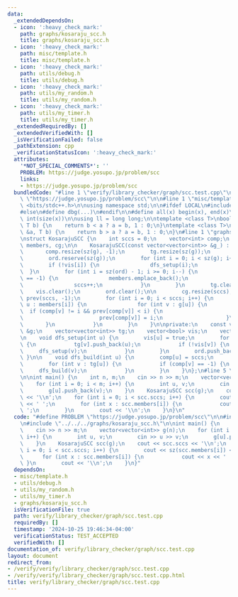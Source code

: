 ```yaml
---
data:
  _extendedDependsOn:
  - icon: ':heavy_check_mark:'
    path: graphs/kosaraju_scc.h
    title: graphs/kosaraju_scc.h
  - icon: ':heavy_check_mark:'
    path: misc/template.h
    title: misc/template.h
  - icon: ':heavy_check_mark:'
    path: utils/debug.h
    title: utils/debug.h
  - icon: ':heavy_check_mark:'
    path: utils/my_random.h
    title: utils/my_random.h
  - icon: ':heavy_check_mark:'
    path: utils/my_timer.h
    title: utils/my_timer.h
  _extendedRequiredBy: []
  _extendedVerifiedWith: []
  _isVerificationFailed: false
  _pathExtension: cpp
  _verificationStatusIcon: ':heavy_check_mark:'
  attributes:
    '*NOT_SPECIAL_COMMENTS*': ''
    PROBLEM: https://judge.yosupo.jp/problem/scc
    links:
    - https://judge.yosupo.jp/problem/scc
  bundledCode: "#line 1 \"verify/library_checker/graph/scc.test.cpp\"\n#define PROBLEM\
    \ \"https://judge.yosupo.jp/problem/scc\"\n\n#line 1 \"misc/template.h\"\n#include\
    \ <bits/stdc++.h>\n\nusing namespace std;\n\n#ifdef LOCAL\n#include <utils>\n\
    #else\n#define dbg(...)\n#endif\n\n#define all(x) begin(x), end(x)\n#define sz(x)\
    \ int(size(x))\n\nusing ll = long long;\n\ntemplate <class T>\nbool ckmin(T &a,\
    \ T b) {\n    return b < a ? a = b, 1 : 0;\n}\ntemplate <class T>\nbool ckmax(T\
    \ &a, T b) {\n    return b > a ? a = b, 1 : 0;\n}\n#line 1 \"graphs/kosaraju_scc.h\"\
    \nstruct KosarajuSCC {\n    int sccs = 0;\n    vector<int> comp;\n    vector<vector<int>>\
    \ members, cg;\n\n    KosarajuSCC(const vector<vector<int>> &g_) : g(g_) {\n \
    \       comp.resize(sz(g), -1);\n        tg.resize(sz(g));\n        vis.resize(sz(g));\n\
    \        ord.reserve(sz(g));\n        for (int i = 0; i < sz(g); i++) {\n    \
    \        if (!vis[i]) {\n                dfs_setup(i);\n            }\n      \
    \  }\n        for (int i = sz(ord) - 1; i >= 0; i--) {\n            if (comp[ord[i]]\
    \ == -1) {\n                members.emplace_back();\n                dfs_build(ord[i]);\n\
    \                sccs++;\n            }\n        }\n        tg.clear();\n    \
    \    vis.clear();\n        ord.clear();\n\n        cg.resize(sccs);\n        vector<int>\
    \ prev(sccs, -1);\n        for (int i = 0; i < sccs; i++) {\n            for (int\
    \ u : members[i]) {\n                for (int v : g[u]) {\n                  \
    \  if (comp[v] != i && prev[comp[v]] < i) {\n                        cg[i].push_back(comp[v]);\n\
    \                        prev[comp[v]] = i;\n                    }\n         \
    \       }\n            }\n        }\n    }\n\nprivate:\n    const vector<vector<int>>\
    \ &g;\n    vector<vector<int>> tg;\n    vector<bool> vis;\n    vector<int> ord;\n\
    \n    void dfs_setup(int u) {\n        vis[u] = true;\n        for (int v : g[u])\
    \ {\n            tg[v].push_back(u);\n            if (!vis[v]) {\n           \
    \     dfs_setup(v);\n            }\n        }\n        ord.push_back(u);\n   \
    \ }\n\n    void dfs_build(int u) {\n        comp[u] = sccs;\n        members[sccs].push_back(u);\n\
    \        for (int v : tg[u]) {\n            if (comp[v] == -1) {\n           \
    \     dfs_build(v);\n            }\n        }\n    }\n};\n#line 5 \"verify/library_checker/graph/scc.test.cpp\"\
    \n\nint main() {\n    int n, m;\n    cin >> n >> m;\n    vector<vector<int>> g(n);\n\
    \    for (int i = 0; i < m; i++) {\n        int u, v;\n        cin >> u >> v;\n\
    \        g[u].push_back(v);\n    }\n    KosarajuSCC scc(g);\n    cout << scc.sccs\
    \ << '\\n';\n    for (int i = 0; i < scc.sccs; i++) {\n        cout << sz(scc.members[i])\
    \ << ' ';\n        for (int x : scc.members[i]) {\n            cout << x << '\
    \ ';\n        }\n        cout << '\\n';\n    }\n}\n"
  code: "#define PROBLEM \"https://judge.yosupo.jp/problem/scc\"\n\n#include \"../../../misc/template.h\"\
    \n#include \"../../../graphs/kosaraju_scc.h\"\n\nint main() {\n    int n, m;\n\
    \    cin >> n >> m;\n    vector<vector<int>> g(n);\n    for (int i = 0; i < m;\
    \ i++) {\n        int u, v;\n        cin >> u >> v;\n        g[u].push_back(v);\n\
    \    }\n    KosarajuSCC scc(g);\n    cout << scc.sccs << '\\n';\n    for (int\
    \ i = 0; i < scc.sccs; i++) {\n        cout << sz(scc.members[i]) << ' ';\n  \
    \      for (int x : scc.members[i]) {\n            cout << x << ' ';\n       \
    \ }\n        cout << '\\n';\n    }\n}"
  dependsOn:
  - misc/template.h
  - utils/debug.h
  - utils/my_random.h
  - utils/my_timer.h
  - graphs/kosaraju_scc.h
  isVerificationFile: true
  path: verify/library_checker/graph/scc.test.cpp
  requiredBy: []
  timestamp: '2024-10-25 19:46:34-04:00'
  verificationStatus: TEST_ACCEPTED
  verifiedWith: []
documentation_of: verify/library_checker/graph/scc.test.cpp
layout: document
redirect_from:
- /verify/verify/library_checker/graph/scc.test.cpp
- /verify/verify/library_checker/graph/scc.test.cpp.html
title: verify/library_checker/graph/scc.test.cpp
---
```

